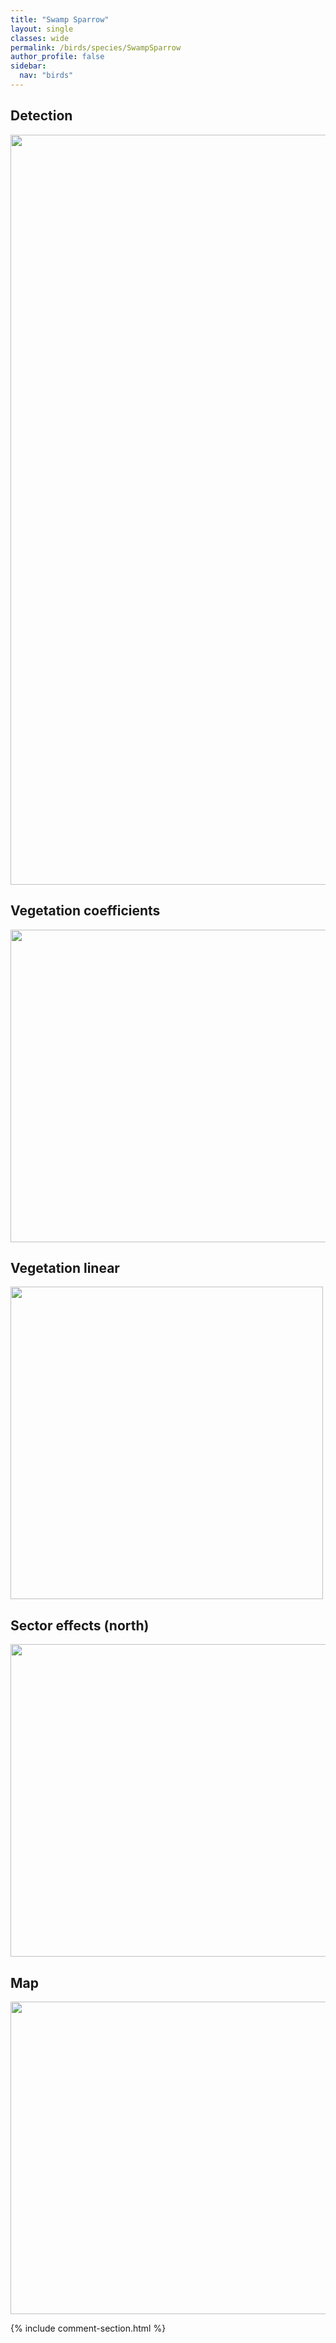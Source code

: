 ```yaml
---
title: "Swamp Sparrow"
layout: single
classes: wide
permalink: /birds/species/SwampSparrow
author_profile: false
sidebar:
  nav: "birds"
---
```


<h2>Detection</h2>

<a href="https://drive.google.com/uc?export=view&id=1uN6BlKU6yyOX3ePp74DmIv3byIhpV3Wa">
<img src="https://drive.google.com/uc?export=view&id=1uN6BlKU6yyOX3ePp74DmIv3byIhpV3Wa" height = "1200" width = "800">
</a>

<h2>Vegetation coefficients</h2>

<a href="https://drive.google.com/uc?export=view&id=1tlAxnNVPDbPpgWTfSk18EkCDwAYSx8Ug">
<img src="https://drive.google.com/uc?export=view&id=1tlAxnNVPDbPpgWTfSk18EkCDwAYSx8Ug" height = "500" width = "1000">
</a>

<h2>Vegetation linear</h2>

<a href="https://drive.google.com/uc?export=view&id=11NERG5aVgQgOvXM9PqtVUmlCYoKQLoNo">
<img src="https://drive.google.com/uc?export=view&id=11NERG5aVgQgOvXM9PqtVUmlCYoKQLoNo" height = "500" width = "500">
</a>

<h2>Sector effects (north)</h2>

<a href="https://drive.google.com/uc?export=view&id=14vxJQjlDO7rJutp1n7CnzrKIuMugJj-j">
<img src="https://drive.google.com/uc?export=view&id=14vxJQjlDO7rJutp1n7CnzrKIuMugJj-j" height = "500" width = "1000">
</a>

<h2>Map</h2>

<a href="https://drive.google.com/uc?export=view&id=1VMJbj0ZRY5SfVOCQGCMOtBOg4CvqJavO">
<img src="https://drive.google.com/uc?export=view&id=1VMJbj0ZRY5SfVOCQGCMOtBOg4CvqJavO" height = "500" width = "1500">
</a>

{% include comment-section.html %}

